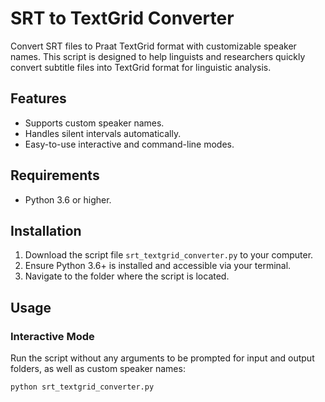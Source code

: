 # SRT to TextGrid Converter

Convert SRT files to Praat TextGrid format with customizable speaker names. This script is designed to help linguists and researchers quickly convert subtitle files into TextGrid format for linguistic analysis.

## Features
- Supports custom speaker names.
- Handles silent intervals automatically.
- Easy-to-use interactive and command-line modes.

## Requirements
- Python 3.6 or higher.

## Installation
1. Download the script file `srt_textgrid_converter.py` to your computer.
2. Ensure Python 3.6+ is installed and accessible via your terminal.
3. Navigate to the folder where the script is located.

## Usage

### Interactive Mode
Run the script without any arguments to be prompted for input and output folders, as well as custom speaker names:
```bash
python srt_textgrid_converter.py
